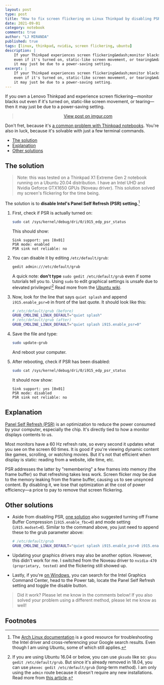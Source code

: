 ```yaml
---
layout: post
type: post
title: "How to fix screen flickering on Linux Thinkpad by disabling PSR"
date: 2021-09-01
category: notebook
comments: true
author: "LJ MIRANDA"
published: true
tags: [linux, thinkpad, nvidia, screen flickering, ubuntu]
description: |
    If your Thinkpad experiences screen flickering&mdash;monitor blacks out
    even if it's turned on, static-like screen movement, or tearing&mdash;then
    it may just be due to a power-saving setting.
excerpt: |
    If your Thinkpad experiences screen flickering&mdash;monitor blacks out
    even if it's turned on, static-like screen movement, or tearing&mdash;then
    it may just be due to a power-saving setting.
---
```


If you own a Lenovo Thinkpad and experience screen flickering&mdash;monitor
blacks out even if it's turned on, static-like screen movement, or
tearing&mdash; then it may just be due to a power-saving setting.

<div style="text-align:center">
<blockquote class="imgur-embed-pub" lang="en" data-id="EFuItd0"><a href="https://imgur.com/EFuItd0">View post on imgur.com</a></blockquote><script async src="//s.imgur.com/min/embed.js" charset="utf-8"></script>
</div>

Don't fret, because it's [a common problem with Thinkpad
notebooks](https://www.reddit.com/r/thinkpad/search/?q=screen%20flicker&restrict_sr=1).
You're also in luck, because it's solvable with just a few terminal commands.

* [The solution](#the-solution)
* [Explanation](#explanation)
* [Other solutions](#other-solutions)

## The solution

> Note: this was tested on a Thinkpad X1 Extreme Gen 2 notebook running on a Ubuntu
> 20.04 distribution. I have an Intel UHD and Nvidia Geforce GTX1650 GPUs
> (Noveau driver). This solution solved my screen's flickering for the time
> being.

The solution is to **disable Intel's Panel Self Refresh (PSR) setting.**[^1]


1. First, check if PSR is actually turned on:

    ```sh
    sudo cat /sys/kernel/debug/dri/0/i915_edp_psr_status
    ```

    This should show:

    ```
    Sink support: yes [0x01]
    PSR mode: enabled
    PSR sink not reliable: no
    ```
2. You can disable it by editing `/etc/default/grub`:

    ```sh
    gedit admin:///etc/default/grub
    ```

    A quick note: **don't type** `sudo gedit /etc/default/grub` even if some
    tutorials tell you to. Using `sudo` to edit graphical settings is unsafe
    due to elevated privileges![^2] Read more from the [Ubuntu wiki](https://help.ubuntu.com/community/RootSudo#Graphical_sudo).

3. Now, look for the line that says `quiet splash` and append
   `i915.enable_psr=0` in front of the last quote. It should look like this:

    ```sh
    # /etc/default/grub (before)
    GRUB_CMDLINE_LINUX_DEFAULT="quiet splash"
    # /etc/default/grub (after)
    GRUB_CMDLINE_LINUX_DEFAULT="quiet splash i915.enable_psr=0"
    ```

4. Save the file and type:

    ```sh
    sudo update-grub
    ```

    And reboot your computer. 

5. After rebooting, check if PSR has been disabled:

    ```sh
    sudo cat /sys/kernel/debug/dri/0/i915_edp_psr_status
    ```

    It should now show:

    ```
    Sink support: yes [0x01]
    PSR mode: disabled
    PSR sink not reliable: no
    ```

## Explanation

[Panel Self Refresh
(PSR)](https://www.anandtech.com/show/7208/understanding-panel-self-refresh) is
an optimization to reduce the power consumed by your computer, especially the
chip. It's directly tied to how a monitor displays contents to us.

Most monitors have a 60 Hz refresh rate, so every second it updates what
you see on the screen 60 times. It is good if you're viewing dynamic content
like games, scrolling, or watching movies. But it's not that efficient when
display is static: reading from a website, idle time, etc. 

PSR addresses the latter by "remembering" a few frames into memory (the frame
buffer) so that refreshing takes less work. Screen flicker *may* be due to the
memory leaking from the frame buffer, causing us to see unsynced content. By
disabling it, we lose that optimization at the cost of power efficiency&mdash;a
price to pay to remove that screen flickering.

## Other solutions

* Aside from disabling PSR, [one solution](https://askubuntu.com/questions/838957/upgrade-to-16-10-causes-desktop-backlight-flickering) also suggested turning off Frame Buffer Compression (`i915.enable_fbc=0`) and mode setting (`i915.modset=0`). Similar to the command above, you just need to append these to the grub parameter above: 

    ```sh
    # /etc/default/grub
    GRUB_CMDLINE_LINUX_DEFAULT="quiet splash i915.enable_psr=0 i915.enable_fbc=0 i915.modset=0"
    ```

* Updating your graphics drivers may also be another option. However, this
    didn't work for me. I switched from the Noveau driver to `nvidia-470
    (proprietary, tested)` and the flickering still showed up.
* Lastly, if you're [on
  Windows](https://www.intel.com/content/www/us/en/support/articles/000057194/graphics.html),
  you can search for the Intel Graphics Command Center, head to the Power tab,
  locate the Panel Self Refresh setting and toggle the disable button.

> Did it work? Please let me know in the comments below! If you also solved your
> problem using a different method, please let me know as well!

## Footnotes

[^1]: The [Arch Linux documentation](https://wiki.archlinux.org/title/intel_graphics#Screen_flickering) is a good resource for troubleshooting the Intel driver and cross-referencing your Google search results. Even though I am using Ubuntu, some of which still applies.
[^2]: If you are using Ubuntu 16.04 or below, you can use `gksudo` like so: `gksu gedit /etc/default/grub`. But since it's already removed in 18.04, you can use `pkexec gedit /etc/default/grub` (long-term method).  I am only using the `admin` route because it doesn't require any new installations. Read more from [this article](https://itsfoss.com/gksu-replacement-ubuntu/).
